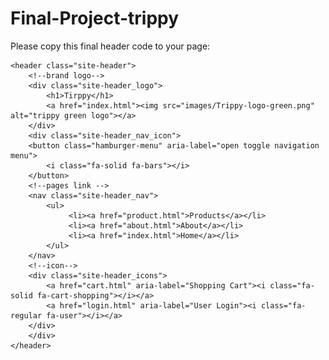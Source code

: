# Final-Project-trippy

Please copy this final header code to your page:
<!--nav bar-->
    <header class="site-header">
        <!--brand logo-->
        <div class="site-header_logo">
            <h1>Tirppy</h1>
            <a href="index.html"><img src="images/Trippy-logo-green.png" alt="trippy green logo"></a>
        </div>
        <div class="site-header_nav_icon">
        <button class="hamburger-menu" aria-label="open toggle navigation menu">
            <i class="fa-solid fa-bars"></i>
        </button>
        <!--pages link -->
        <nav class="site-header_nav">
            <ul>
                 <li><a href="product.html">Products</a></li>
                 <li><a href="about.html">About</a></li>
                 <li><a href="index.html">Home</a></li>
            </ul>
        </nav>
        <!--icon-->
        <div class="site-header_icons">
            <a href="cart.html" aria-label="Shopping Cart"><i class="fa-solid fa-cart-shopping"></i></a>
            <a href="login.html" aria-label="User Login"><i class="fa-regular fa-user"></i></a>
        </div>
        </div>
    </header>